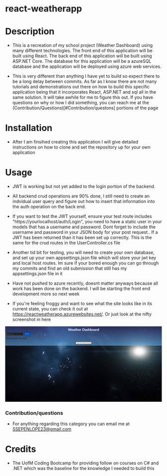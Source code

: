 # react-weatherapp

# Description
- This is a recreation of my school project (Weather Dashboard) using many different technologies. The front end of this application will be built using React. The back end of this application will be built using ASP.NET Core. The database for this application will be a azureSQL database and the application will be deployed using azure web services.

- This is very different than anything I have yet to build so expect there to be a long delay between commits. As far as I know there are not many tutorials and demonstrations out there on how to build this specific application being that it incorporates React, ASP.NET and sql all in the same solution. It will take awhile for me to figure this out. If you have questions on why or how I did something, you can reach me at the (Contribution/Questions)[#Contribution/questons] portions of the page

# Installation
- After I am finsihed creating this application I will give detailed instructions on how to clone and set the repository up for your own application

# Usage
- JWT is working but not yet added to the login portion of the backend.

- All backend crud operations are 90% done, I still need to create an indvidual user query and figure out how to insert that information into the auth operation on the back end.

- If you want to test the JWT yourself, ensure your test route includes "https://yourlocalhost/auth/Login", you need to have a static user in your models that has a username and password. Dont forget to include the username and password in your JSON body for your post request.. If a JWT has been returned than it has been set up correctly. This is the same for the crud routes in the UserController.cs file

- Another tid bit for testing, you will need to create your own database, and set up your own appsettings.json file which will store your jwt key and local host routes. Im sure if your bored enough you can go through my commits and find an old submission that still has my appsettings.json file in it

- Have not pushed to azure recently, doesnt matter anyways because all work has been done on the backend. I will be starting the front end development more so next week

- If you're feeling froggy and want to see what the site looks like in its current state, you can check it out at https://reactweatherapp.azurewebsites.net/. Or just look at the nifty screenshot in here

![alt text](./ClientApp/src/assets/images/screenshot.png)

### Contribution/questions
- For anything regarding this category you can email me at SSEPENLOPE23@gmail.com

# Credits
- The UofM Coding Bootcamp for providing follow on courses on C# and .NET which was the baseline for the knowledge I needed to build this
